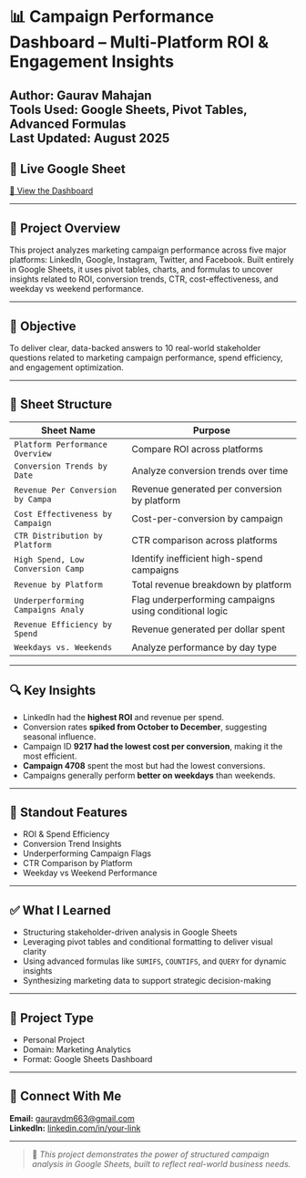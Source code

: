 # 📊 Campaign Performance Dashboard – Multi-Platform ROI & Engagement Insights

Author: Gaurav Mahajan  
Tools Used: Google Sheets, Pivot Tables, Advanced Formulas  
Last Updated: August 2025  
---

## 🔗 Live Google Sheet

[📂 View the Dashboard]([https://docs.google.com/spreadsheets/d/YOUR-SHEET-ID-HERE](https://docs.google.com/spreadsheets/d/12VemMPb_LFpYyYvAgyv36QBpz9oHihmm/edit?usp=sharing&ouid=108733901459455478119&rtpof=true&sd=true))

---

## 📌 Project Overview

This project analyzes marketing campaign performance across five major platforms: LinkedIn, Google, Instagram, Twitter, and Facebook. Built entirely in Google Sheets, it uses pivot tables, charts, and formulas to uncover insights related to ROI, conversion trends, CTR, cost-effectiveness, and weekday vs weekend performance.

---

## 🎯 Objective

To deliver clear, data-backed answers to 10 real-world stakeholder questions related to marketing campaign performance, spend efficiency, and engagement optimization.

---

## 📁 Sheet Structure

| Sheet Name                         | Purpose                                                   |
|------------------------------------|-----------------------------------------------------------|
| `Platform Performance Overview`    | Compare ROI across platforms                              |
| `Conversion Trends by Date`        | Analyze conversion trends over time                       |
| `Revenue Per Conversion by Campa`  | Revenue generated per conversion by platform              |
| `Cost Effectiveness by Campaign`   | Cost-per-conversion by campaign                           |
| `CTR Distribution by Platform`     | CTR comparison across platforms                           |
| `High Spend, Low Conversion Camp`  | Identify inefficient high-spend campaigns                 |
| `Revenue by Platform`              | Total revenue breakdown by platform                       |
| `Underperforming Campaigns Analy`  | Flag underperforming campaigns using conditional logic    |
| `Revenue Efficiency by Spend`      | Revenue generated per dollar spent                        |
| `Weekdays vs. Weekends`            | Analyze performance by day type                           |

---

## 🔍 Key Insights

- LinkedIn had the **highest ROI** and revenue per spend.
- Conversion rates **spiked from October to December**, suggesting seasonal influence.
- Campaign ID **9217 had the lowest cost per conversion**, making it the most efficient.
- **Campaign 4708** spent the most but had the lowest conversions.
- Campaigns generally perform **better on weekdays** than weekends.

---

## 🌟 Standout Features

- ROI & Spend Efficiency  
- Conversion Trend Insights  
- Underperforming Campaign Flags  
- CTR Comparison by Platform  
- Weekday vs Weekend Performance  

---

## ✅ What I Learned

- Structuring stakeholder-driven analysis in Google Sheets  
- Leveraging pivot tables and conditional formatting to deliver visual clarity  
- Using advanced formulas like `SUMIFS`, `COUNTIFS`, and `QUERY` for dynamic insights  
- Synthesizing marketing data to support strategic decision-making

---

## 📂 Project Type

- Personal Project  
- Domain: Marketing Analytics  
- Format: Google Sheets Dashboard

---

## 🔗 Connect With Me

**Email:** gauravdm663@gmail.com  
**LinkedIn:** [linkedin.com/in/your-link](https://www.linkedin.com/in/gauravmahajan7507/)  

---

> 📌 _This project demonstrates the power of structured campaign analysis in Google Sheets, built to reflect real-world business needs._
